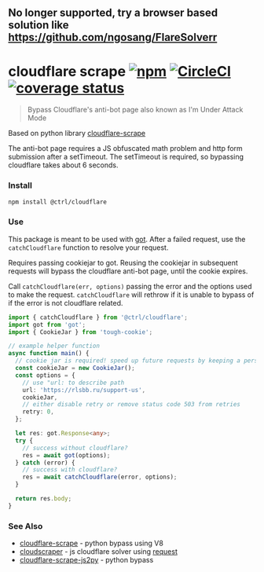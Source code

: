 ## No longer supported, try a browser based solution like https://github.com/ngosang/FlareSolverr

# cloudflare scrape [![npm](https://img.shields.io/npm/v/@ctrl/cloudflare.svg?maxAge=3600)](https://www.npmjs.com/package/@ctrl/cloudflare) [![CircleCI](https://circleci.com/gh/TypeCtrl/cloudflare.svg?style=svg)](https://circleci.com/gh/TypeCtrl/cloudflare) [![coverage status](https://codecov.io/gh/typectrl/cloudflare/branch/master/graph/badge.svg)](https://codecov.io/gh/typectrl/cloudflare)

> Bypass Cloudflare's anti-bot page also known as I'm Under Attack Mode

Based on python library [cloudflare-scrape](https://github.com/Anorov/cloudflare-scrape)

The anti-bot page requires a JS obfuscated math problem and http form submission after a setTimeout. The setTimeout is required, so bypassing cloudflare takes about 6 seconds.


### Install
```sh
npm install @ctrl/cloudflare
```

### Use
This package is meant to be used with [got](https://github.com/sindresorhus/got). After a failed request, use the `catchCloudflare` function to resolve your request.

Requires passing cookiejar to got. Reusing the cookiejar in subsequent requests will bypass the cloudflare anti-bot page, until the cookie expires.

Call `catchCloudflare(err, options)` passing the error and the options used to make the request. `catchCloudflare` will rethrow if it is unable to bypass of if the error is not cloudflare related.

```ts
import { catchCloudflare } from '@ctrl/cloudflare';
import got from 'got';
import { CookieJar } from 'tough-cookie';

// example helper function
async function main() {
  // cookie jar is required! speed up future requests by keeping a persistant cookie jar
  const cookieJar = new CookieJar();
  const options = {
    // use "url: to describe path
    url: 'https://rlsbb.ru/support-us',
    cookieJar,
    // either disable retry or remove status code 503 from retries
    retry: 0,
  };

  let res: got.Response<any>;
  try {
    // success without cloudflare?
    res = await got(options);
  } catch (error) {
    // success with cloudflare?
    res = await catchCloudflare(error, options);
  }

  return res.body;
}
```

### See Also
- [cloudflare-scrape](https://github.com/Anorov/cloudflare-scrape) - python bypass using V8
- [cloudscraper](https://github.com/codemanki/cloudscraper) - js cloudflare solver using [request](https://github.com/request/request)
- [cloudflare-scrape-js2py](https://github.com/VeNoMouS/cloudflare-scrape-js2py) - python bypass
